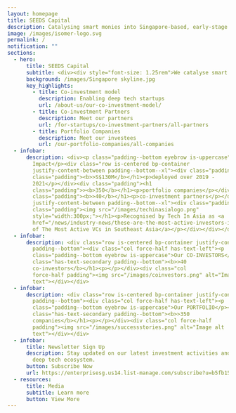 ```yaml
---
layout: homepage
title: SEEDS Capital
description: Catalysing smart monies into Singapore-based, early-stage technology startups.
image: /images/isomer-logo.svg
permalink: /
notification: ""
sections:
  - hero:
      title: SEEDS Capital
      subtitle: <div><div style="font-size: 1.25rem">We catalyse smart monies into Singapore-based, early-stage technology startups.</div><p></p><a href="/about-us/overview/" class="bp-button is-secondary is-uppercase search-button">Find out more about us</a><p></p><a href="https://www.linkedin.com/company/seedscapitalsg/" target="_blank" rel="noreferrer" class="social-link" title="LinkedIn"><span class="sgds-icon sgds-icon-linkedin is-size-4" style="color:white"></span></a></div>
      background: /images/Singapore skyline.jpg
      key_highlights:
        - title: Co-investment model
          description: Enabling deep tech startups
          url: /about-us/our-co-investment-model/
        - title: Co-investment Partners
          description: Meet our partners
          url: /for-startups/co-investment-partners/all-partners
        - title: Portfolio Companies
          description: Meet our investees
          url: /our-portfolio-companies/all-companies
  - infobar:
      description: <div><p class="padding--bottom eyebrow is-uppercase">Our
        Impact</p><div class="row is-centered bp-container
        justify-content-between padding--bottom--xl"><div class="padding"><h1
        class="padding"><b>>S$130M</b></h1><p>deployed over 2019 -
        2021</p></div><div class="padding"><h1
        class="padding">><b>350</b></h1><p>portfolio companies</p></div><div class="padding"><h1
        class="padding"><b>>40</b></h1><p>co-investment partners</p></div></div><div class="row is-centered bp-container
        justify-content-between padding--bottom--xl"><div class="padding"><h1
        class="padding"><img src="/images/techinasialogo.png"
        style="width:300px;"></h1><p>Recognised by Tech In Asia as <a
        href="/news/industry-news/these-are-the-most-active-investors-in-singapores-startups/">One
        of The Most Active VCs in Southeast Asia</a></p></div></div></div>
  - infobar:
      description: <div class="row is-centered bp-container justify-content-between
        padding--bottom"><div class="col force-half has-text-left"><p
        class="padding--bottom eyebrow is-uppercase">Our CO-INVESTORS</p><h1
        class="has-text-secondary padding--bottom"><b>>40
        co-investors</b></h1><p></p></div><div class="col
        force-half padding"><img src="/images/coinvestors.png" alt="Image alt
        text"></div></div>
  - infobar:
      description: <div class="row is-centered bp-container justify-content-between
        padding--bottom"><div class="col force-half has-text-left"><p
        class="padding--bottom eyebrow is-uppercase">Our PORTFOLIO</p><h1
        class="has-text-secondary padding--bottom"><b>>350
        companies</b></h1><p></p></div><div class="col force-half
        padding"><img src="/images/successstories.png" alt="Image alt
        text"></div></div>
  - infobar:
      title: Newsletter Sign Up
      description: Stay updated on our latest investment activities and Singapore's
        deep tech ecosystem.
      button: Subscribe Now
      url: https://enterprisesg.us14.list-manage.com/subscribe?u=b5fb15f5d3fd9e98d46329c56&id=d848098406
  - resources:
      title: Media
      subtitle: Learn more
      button: View More
---
```

